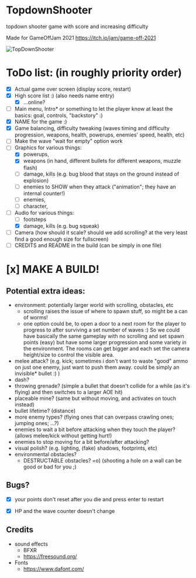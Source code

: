 # TopdownShooter
 topdown shooter game with score and increasing difficulty
 
 Made for GameOffJam 2021
https://itch.io/jam/game-off-2021

 
![TopDownShooter](https://user-images.githubusercontent.com/55601645/142269876-4591f7ca-fd34-497f-9bab-d690c4cde3d9.png)

# ToDo list: (in roughly priority order)
- [x] Actual game over screen (display score, restart)
- [x] High score list :) (also needs name entry)
  -   [x] ...online?
- [ ] Main menu, Intro* or something to let the player know at least the basics: goal, controls, "backstory" :)
- [x] NAME for the game :)
- [x] Game balancing, difficulty tweaking (waves timing and difficulty progression, weapons, health, powerups, enemies' speed, health, etc)
- [ ] Make the wave "wait for empty" option work
- [ ] Graphics for various things:
  -  [x] powerups,
  -  [x] weapons (in hand, different bullets for different weapons, muzzle flash)
  -  [ ] damage, kills (e.g. bug blood that stays on the ground instead of explosion) 
  -  [ ] enemies to SHOW when they attack ("animation"; they have an internal counter!)
  -  [ ] enemies,
  -  [ ] character,
- [ ] Audio for various things:
  -  [ ] footsteps
  -  [x] damage, kills (e.g. bug squeak)
- [ ] Camera (how should it scale? should we add scrolling? at the very least find a good enough size for fullscreen)
- [ ] CREDITS and README in the build (can be simply in one file)

# [x] MAKE A BUILD!

## Potential extra ideas:
- environment: potentially larger world with scrolling, obstacles, etc
  -   scrolling raises the issue of where to spawn stuff, so might be a can of worms!
  -   one option could be, to open a door to a next room for the player to progress to after surviving a set number of waves :) So we could have basically the same gameplay with no scrolling and set spawn points (easy) but have some larger progression and some variety in the environment. The rooms can get bigger and each set the camera height/size to control the visible area.
- melee attack? (e.g. kick; sometimes i don't want to waste "good" ammo on just one enemy, just want to push them away. could be simply an invisible* bullet :) )
- dash?
- throwing grenade? (simple a bullet that doesn't collide for a while (as it's flying) and then switches to a larger AOE hit)
- placeable mine? (same but without moving, and activates on touch instead)
- bullet lifetime? (distance)
- more enemy types? (flying ones that can overpass crawling ones; jumping ones; ...?)
- enemies to wait a bit before attacking when they touch the player? (allows melee/kick without getting hurt!)
- enemies to stop moving for a bit before/after attacking?
- visual polish? (e.g. lighting, (fake) shadows, footprints, etc)
- environmental obstacles?
  - DESTRUCTABLE obstacles? =o) (shooting a hole on a wall can be good or bad for you ;)

## Bugs?
- [x] your points don't reset after you die and press enter to restart
- [x] HP and the wave counter doesn't change


## Credits
- sound effects
  - BFXR
  - https://freesound.org/
- Fonts
  - https://www.dafont.com/

